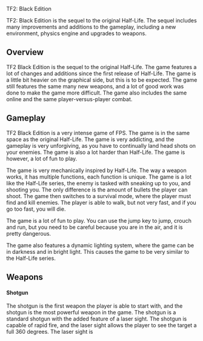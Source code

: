 TF2: Black Edition

TF2: Black Edition is the sequel to the original Half-Life. The sequel includes many improvements and additions to the gameplay, including a new environment, physics engine and upgrades to weapons.

## Overview

TF2 Black Edition is the sequel to the original Half-Life. The game features a lot of changes and additions since the first release of Half-Life. The game is a little bit heavier on the graphical side, but this is to be expected. The game still features the same many new weapons, and a lot of good work was done to make the game more difficult. The game also includes the same online and the same player-versus-player combat.

## Gameplay

TF2 Black Edition is a very intense game of FPS. The game is in the same space as the original Half-Life. The game is very addicting, and the gameplay is very unforgiving, as you have to continually land head shots on your enemies. The game is also a lot harder than Half-Life. The game is however, a lot of fun to play.

The game is very mechanically inspired by Half-Life. The way a weapon works, it has multiple functions, each function is unique. The game is a lot like the Half-Life series, the enemy is tasked with sneaking up to you, and shooting you. The only difference is the amount of bullets the player can shoot. The game then switches to a survival mode, where the player must find and kill enemies. The player is able to walk, but not very fast, and if you go too fast, you will die.

The game is a lot of fun to play. You can use the jump key to jump, crouch and run, but you need to be careful because you are in the air, and it is pretty dangerous.

The game also features a dynamic lighting system, where the game can be in darkness and in bright light. This causes the game to be very similar to the Half-Life series.

## Weapons

#### Shotgun

The shotgun is the first weapon the player is able to start with, and the shotgun is the most powerful weapon in the game. The shotgun is a standard shotgun with the added feature of a laser sight. The shotgun is capable of rapid fire, and the laser sight allows the player to see the target a full 360 degrees. The laser sight is